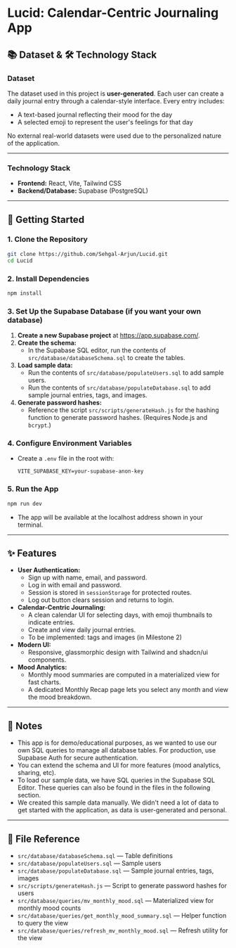 # Lucid: Calendar-Centric Journaling App

## 📚 Dataset & 🛠️ Technology Stack

### Dataset

The dataset used in this project is **user-generated**. Each user can create a daily journal entry through a calendar-style interface. Every entry includes:
- A text-based journal reflecting their mood for the day
- A selected emoji to represent the user's feelings for that day

No external real-world datasets were used due to the personalized nature of the application.

---

### Technology Stack

- **Frontend:** React, Vite, Tailwind CSS
- **Backend/Database:** Supabase (PostgreSQL)

---

## 🚀 Getting Started

### 1. Clone the Repository
```bash
git clone https://github.com/Sehgal-Arjun/Lucid.git
cd Lucid
```

### 2. Install Dependencies
```bash
npm install
```

### 3. Set Up the Supabase Database (if you want your own database)
1. **Create a new Supabase project** at https://app.supabase.com/.
2. **Create the schema:**
   - In the Supabase SQL editor, run the contents of `src/database/databaseSchema.sql` to create the tables.
3. **Load sample data:**
   - Run the contents of `src/database/populateUsers.sql` to add sample users.
   - Run the contents of `src/database/populateDatabase.sql` to add sample journal entries, tags, and images.
4. **Generate password hashes:**
   - Reference the script `src/scripts/generateHash.js` for the hashing function to generate password hashes. (Requires Node.js and `bcrypt`.)

### 4. Configure Environment Variables
- Create a `.env` file in the root with:
  ```env
  VITE_SUPABASE_KEY=your-supabase-anon-key
  ```

### 5. Run the App
```bash
npm run dev
```
- The app will be available at the localhost address shown in your terminal.

---

## ✨ Features
- **User Authentication:**
  - Sign up with name, email, and password.
  - Log in with email and password.
  - Session is stored in `sessionStorage` for protected routes.
  - Log out button clears session and returns to login.
- **Calendar-Centric Journaling:**
  - A clean calendar UI for selecting days, with emoji thumbnails to indicate entries.
  - Create and view daily journal entries.
  - To be implemented: tags and images (in Milestone 2)
- **Modern UI:**
  - Responsive, glassmorphic design with Tailwind and shadcn/ui components.
- **Mood Analytics:**
  - Monthly mood summaries are computed in a materialized view for fast charts.
  - A dedicated Monthly Recap page lets you select any month and view the mood breakdown.

---

## 📝 Notes
- This app is for demo/educational purposes, as we wanted to use our own SQL queries to manage all database tables. For production, use Supabase Auth for secure authentication.
- You can extend the schema and UI for more features (mood analytics, sharing, etc).
- To load our sample data, we have SQL queries in the Supabase SQL Editor. These queries can also be found in the files in the following section.
- We created this sample data manually. We didn't need a lot of data to get started with the application, as data is user-generated and personal.

---

## 📂 File Reference
- `src/database/databaseSchema.sql` — Table definitions
- `src/database/populateUsers.sql` — Sample users
- `src/database/populateDatabase.sql` — Sample journal entries, tags, images
- `src/scripts/generateHash.js` — Script to generate password hashes for users
- `src/database/queries/mv_monthly_mood.sql` — Materialized view for monthly mood counts
- `src/database/queries/get_monthly_mood_summary.sql` — Helper function to query the view
- `src/database/queries/refresh_mv_monthly_mood.sql` — Refresh utility for the view
